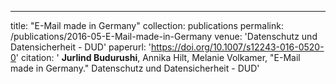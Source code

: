 ---
title: "E-Mail made in Germany"
collection: publications
permalink: /publications/2016-05-E-Mail-made-in-Germany
venue: 'Datenschutz und Datensicherheit - DUD'
paperurl: 'https://doi.org/10.1007/s12243-016-0520-0'
citation: ' <b>Jurlind Budurushi</b>,  Annika Hilt,  Melanie Volkamer, &quot;E-Mail made in Germany.&quot; Datenschutz und Datensicherheit - DUD'